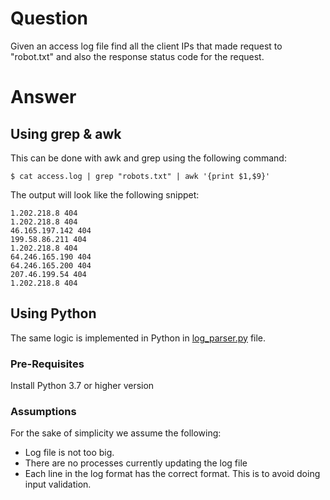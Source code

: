 # Question
Given an access log file find all the client IPs that made request to "robot.txt" and also the response status code for the request.

# Answer
## Using grep & awk
This can be done with awk and grep using the following command:
```
$ cat access.log | grep "robots.txt" | awk '{print $1,$9}'
```

The output will look like the following snippet:
```
1.202.218.8 404
1.202.218.8 404
46.165.197.142 404
199.58.86.211 404
1.202.218.8 404
64.246.165.190 404
64.246.165.200 404
207.46.199.54 404
1.202.218.8 404
```

## Using Python
The same logic is implemented in Python in [log_parser.py](https://github.com/c-raj/scripting/blob/main/log_parser.py) file.

### Pre-Requisites
Install Python 3.7 or higher version

### Assumptions

For the sake of simplicity we assume the following:
* Log file is not too big.
* There are no processes currently updating the log file
* Each line in the log format has the correct format. This is to avoid doing input validation.
 